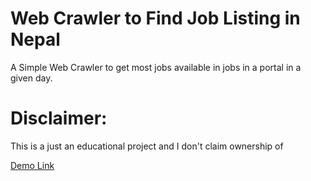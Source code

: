 # Web Crawler to Find Job Listing in Nepal

A Simple Web Crawler to get most jobs available in jobs in a portal in a given day.

# Disclaimer:

This is a just an educational project and I don't claim ownership of 

[Demo Link ](https://youtu.be/HX2Ero-nYv4)
